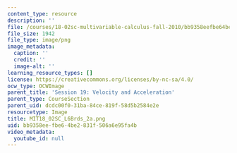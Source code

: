 ```yaml
---
content_type: resource
description: ''
file: /courses/18-02sc-multivariable-calculus-fall-2010/bb9358eefbe64be2831f506a6e95fa4b_MIT18_02SC_L6Brds_2a.png
file_size: 1942
file_type: image/png
image_metadata:
  caption: ''
  credit: ''
  image-alt: ''
learning_resource_types: []
license: https://creativecommons.org/licenses/by-nc-sa/4.0/
ocw_type: OCWImage
parent_title: 'Session 19: Velocity and Acceleration'
parent_type: CourseSection
parent_uid: dcdc00f0-31ba-84ce-819f-58d5b2584e2e
resourcetype: Image
title: MIT18_02SC_L6Brds_2a.png
uid: bb9358ee-fbe6-4be2-831f-506a6e95fa4b
video_metadata:
  youtube_id: null
---
```

